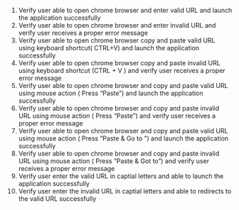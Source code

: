 
1. Verify user able to open chrome browser and enter valid URL and launch the application successfully
2. Verify user able to open chrome browser and enter invalid URL and verify user receives a proper error message
3. Verify user able to open chrome browser copy and paste valid URL using keyboard shortcut( CTRL+V) and launch the application successfully
4. Verify user able to open chrome browser copy and paste invalid URL using keyboard shortcut (CTRL + V ) and verify user receives a proper error message
5. Verify user able to open chrome browser and copy and paste valid URL using mouse action ( Press “Paste”) and launch the application successfully
6. Verify user able to open chrome browser and copy and paste invalid URL using mouse action ( Press “Paste”) and verify user receives a proper error message
7. Verify user able to open chrome browser and copy and paste valid URL using mouse action ( Press “Paste & Go to ”) and launch the application successfully
8. Verify user able to open chrome browser and copy and paste invalid URL using mouse action ( Press “Paste & Got to”) and verify user receives a proper error message
9. Verify user enter the valid URL in captial letters and able to launch the application successfully
10. Verify user enter the invalid URL in captial letters and able to redirects to the valid URL successfully





